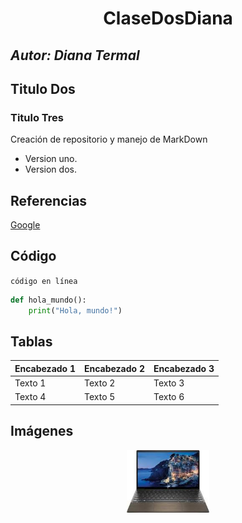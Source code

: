 
<h1 align="center">ClaseDosDiana</h1>

## *Autor: Diana Termal*
## Titulo Dos
### Titulo Tres
Creación de repositorio y manejo de MarkDown
- Version uno.
- Version dos.



 ## Referencias
 
 [Google](https://www.google.com)

## Código
`código en línea`

```python
def hola_mundo():
    print("Hola, mundo!")
```
## Tablas
| Encabezado 1 | Encabezado 2 | Encabezado 3 |
|--------------|--------------|--------------|
| Texto 1      | Texto 2      | Texto 3      |
| Texto 4      | Texto 5      | Texto 6      |

## Imágenes

<p align="center">
<img src="./LOGOS/LOGO.jpg" height="100">
</p>
